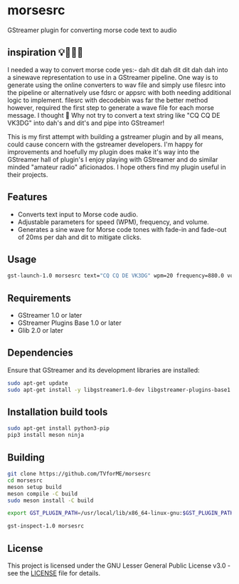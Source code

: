 # morsesrc
GStreamer plugin for converting morse code text to audio

## inspiration 💡🌟👩‍🎨
I needed a way to convert morse code yes:- dah dit dah dit dit dah dah into a sinewave representation to use in a GStreamer pipeline. One way is to generate using the online converters to wav file and simply use filesrc into the pipeline or alternatively use fdsrc or appsrc with both needing additional logic to implement.
filesrc with decodebin was far the better method however, required the first step to generate a wave file for each morse message. 
I thought 🤔 Why not try to convert a text string like "CQ CQ DE VK3DG" into dah's and dit's and pipe into GStreamer!

This is my first attempt with building a gstreamer plugin and by all means, could cause concern with the gstreamer developers. I'm happy for improvements and hoefully my plugin does make it's way into the GStreamer hall of plugin's
I enjoy playing with GStreamer and do similar minded "amateur radio" aficionados.  I hope others find my plugin useful in their projects.

## Features

- Converts text input to Morse code audio.
- Adjustable parameters for speed (WPM), frequency, and volume.
- Generates a sine wave for Morse code tones with fade-in and fade-out of 20ms per dah and dit to mitigate clicks.

## Usage

```bash
gst-launch-1.0 morsesrc text="CQ CQ DE VK3DG" wpm=20 frequency=880.0 volume=0.5 ! audioconvert ! autoaudiosink
```

## Requirements

- GStreamer 1.0 or later
- GStreamer Plugins Base 1.0 or later
- Glib 2.0 or later
  
## Dependencies

Ensure that GStreamer and its development libraries are installed:

```bash
sudo apt-get update
sudo apt-get install -y libgstreamer1.0-dev libgstreamer-plugins-base1.0-dev
```

## Installation build tools

```bash
sudo apt-get install python3-pip
pip3 install meson ninja
```
## Building

```bash
git clone https://github.com/TVforME/morsesrc
cd morsesrc
meson setup build
meson compile -C build
sudo meson install -C build

export GST_PLUGIN_PATH=/usr/local/lib/x86_64-linux-gnu:$GST_PLUGIN_PATH

gst-inspect-1.0 morsesrc
```
## License
This project is licensed under the GNU Lesser General Public License v3.0 - see the [LICENSE](LICENSE) file for details.
